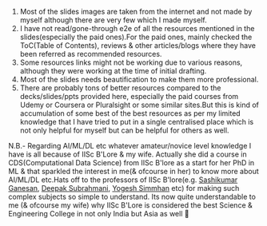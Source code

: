 1) Most of the slides images are taken from the internet and not made by myself although there are very few which I made myself.
2) I have not read/gone-through e2e of all the resources mentioned in the slides(especially the paid ones).For the paid ones, mainly checked the ToC(Table of Contents), reviews & other articles/blogs where they have been referred as recommended resources.
3) Some resources links might not be working due to various reasons, although they were working at the time of initial drafting.
4) Most of the slides needs beautification to make them more professional.
5) There are probably tons of better resources compared to the decks/slides/ppts provided here, especially the paid courses from Udemy or Coursera or Pluralsight or some similar sites.But this is kind of accumulation of some best of the best resources as per my limited knowledge that I have tried to put in a single centralised place which is not only helpful for myself but can be helpful for others as well.



N.B.- Regarding AI/ML/DL etc whatever amateur/novice level knowledge I have is all because of IISc B'Lore & my wife. Actually she did a course in CDS(Computational Data Science) from IISc B'lore as a start for her PhD in ML & that sparkled the interest in me(& ofcourse in her) to know more about AI/ML/DL etc.Hats off to the professors of IISc B'lore(e.g. [Sashikumar Ganesan](https://www.linkedin.com/in/sashikumaar), [Deepak Subrahmani](https://www.linkedin.com/in/deepaknsubramani), [Yogesh Simmhan](https://www.linkedin.com/in/simmhan/) etc) for making such complex subjects so simple to understand. Its now quite understandable to me (& ofcourse my wife) why IISc B'Lore is considered the best Science & Engineering College in not only India but Asia as well 🙏
